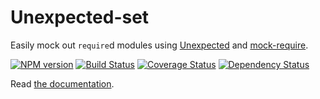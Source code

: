 # Unexpected-set

Easily mock out `require`d modules using [Unexpected](http://unexpected.js.org)
and [mock-require](https://github.com/boblauer/mock-require).

[![NPM version](https://badge.fury.io/js/unexpected-require.svg)](http://badge.fury.io/js/unexpected-require)
[![Build Status](https://travis-ci.org/unexpectedjs/unexpected-require.svg?branch=master)](https://travis-ci.org/unexpectedjs/unexpected-require)
[![Coverage Status](https://coveralls.io/repos/unexpectedjs/unexpected-require/badge.svg)](https://coveralls.io/r/unexpectedjs/unexpected-require)
[![Dependency Status](https://david-dm.org/unexpectedjs/unexpected-require.svg)](https://david-dm.org/unexpectedjs/unexpected-require)

Read [the documentation](http://unexpected.js.org/unexpected-require/).
